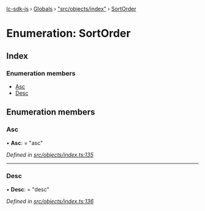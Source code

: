 [lc-sdk-js](../README.md) › [Globals](../globals.md) › ["src/objects/index"](../modules/_src_objects_index_.md) › [SortOrder](_src_objects_index_.sortorder.md)

# Enumeration: SortOrder

## Index

### Enumeration members

* [Asc](_src_objects_index_.sortorder.md#asc)
* [Desc](_src_objects_index_.sortorder.md#desc)

## Enumeration members

###  Asc

• **Asc**: = "asc"

*Defined in [src/objects/index.ts:135](https://github.com/livechat/lc-sdk-js/blob/38eeefe/src/objects/index.ts#L135)*

___

###  Desc

• **Desc**: = "desc"

*Defined in [src/objects/index.ts:136](https://github.com/livechat/lc-sdk-js/blob/38eeefe/src/objects/index.ts#L136)*

